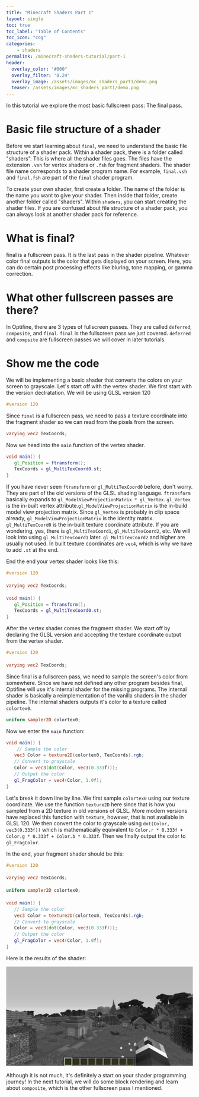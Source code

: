 ```yaml
---
title: "Minecraft Shaders Part 1"
layout: single
toc: true
toc_label: "Table of Contents"
toc_icon: "cog"
categories:
    - shaders
permalink: /minecraft-shaders-tutorial/part-1
header:
  overlay_color: "#000"
  overlay_filter: "0.24"
  overlay_image: /assets/images/mc_shaders_part1/demo.png
  teaser: /assets/images/mc_shaders_part1/demo.png
---
```


In this tutorial we explore the most basic fullscreen pass: The final pass.

# Basic file structure of a shader

Before we start learning about `final`, we need to understand the basic file structure of a shader pack. Within a shader pack, there is a folder called "shaders". This is where all the shader files goes. The files have the extension `.vsh` for vertex shaders or `.fsh` for fragment shaders. The shader file name corresponds to a shader program name. For example, `final.vsh` and `final.fsh` are part of the `final` shader program.

To create your own shader, first create a folder. The name of the folder is the name you want to give your shader. Then inside that folder, create another folder called "shaders". Within `shaders`, you can start creating the shader files. If you are confused about file structure of a shader pack, you can always look at another shader pack for reference.

# What is final?

final is a fullscreen pass. It is the last pass in the shader pipeline. Whatever color final outputs is the color that gets displayed on your screen. Here, you can do certain post processing effects like bluring, tone mapping, or gamma correction.

# What other fullscreen passes are there?

In Optifine, there are 3 types of fullscreen passes. They are called `deferred`, `composite`, and `final`. `final` is the fullscreen pass we just covered. `deferred` and `compsite` are fullscreen passes we will cover in later tutorials.

# Show me the code

We will be implementing a basic shader that converts the colors on your screen to grayscale. Let's start off with the vertex shader. We first start with the version declratation. We will be using GLSL version 120

```glsl
#version 120
```

Since `final` is a fullscreen pass, we need to pass a texture coordinate into the fragment shader so we can read from the pixels from the screen.

```glsl
varying vec2 TexCoords;
```

Now we head into the `main` function of the vertex shader.

```glsl
void main() {
   gl_Position = ftransform();
   TexCoords = gl_MultiTexCoord0.st;
}
```

If you have never seen `ftransform` or `gl_MultiTexCoord0` before, don't worry. They are part of the old versions of the GLSL shading language. `ftransform` basically expands to `gl_ModelViewProjectionMatrix * gl_Vertex`. `gl_Vertex` is the in-built vertex attribute.`gl_ModelViewProjectionMatrix` is the in-build model view projection matrix. Since `gl_Vertex` is probably in clip space already, `gl_ModelViewProjectionMatrix` is the identity matrix. `gl_MultiTexCoord0` is the in-built texture coordinate attribute. If you are wondering, yes, there is `gl_MultiTexCoord1`, `gl_MultiTexCoord2`, etc. We will look into using `gl_MultiTexCoord1` later. `gl_MultiTexCoord2` and higher are usually not used. In built texture coordinates are `vec4`, which is why we have to add `.st` at the end.

End the end your vertex shader looks like this:

```glsl
#version 120

varying vec2 TexCoords;

void main() {
   gl_Position = ftransform();
   TexCoords = gl_MultiTexCoord0.st;
}
```

After the vertex shader comes the fragment shader. We start off by declaring the GLSL version and accepting the texture coordinate output from the vertex shader.

```glsl
#version 120

varying vec2 TexCoords;
```

Since final is a fullscreen pass, we need to sample the screen's color from somewhere. Since we have not defined any other program besides final, Optifine will use it's internal shader for the missing programs. The internal shader is basically a reimplementation of the vanilla shaders in the shader pipeline. The internal shaders outputs it's color to a texture called `colortex0`.

```glsl
uniform sampler2D colortex0;
```

Now we enter the `main` function:

```glsl
void main() {
    // Sample the color
   vec3 Color = texture2D(colortex0, TexCoords).rgb;
   // Convert to grayscale
   Color = vec3(dot(Color, vec3(0.333f)));
   // Output the color
   gl_FragColor = vec4(Color, 1.0f);
}
```

Let's break it down line by line. We first sample `colortex0` using our texture coordinate. We use the function `texture2D` here since that is how you sampled from a 2D texture in old versions of GLSL. More modern versions have replaced this function with `texture`, however, that is not available in GLSL 120. We then convert the color to grayscale using `dot(Color, vec3(0.333f))` which is mathematically equivalent to `Color.r * 0.333f + Color.g * 0.333f + Color.b * 0.333f`. Then we finally output the color to `gl_FragColor`.

In the end, your fragment shader should be this:

```glsl
#version 120

varying vec2 TexCoords;

uniform sampler2D colortex0;

void main() {
   // Sample the color
   vec3 Color = texture2D(colortex0, TexCoords).rgb;
   // Convert to grayscale
   Color = vec3(dot(Color, vec3(0.333f)));
   // Output the color
   gl_FragColor = vec4(Color, 1.0f);
}
```

Here is the results of the shader:

![Image of the Grayscale Shader](/assets/images/mc_shaders_part1/demo.png)

Although it is not much, it's definitely a start on your shader programming journey! In the next tutorial, we will do some block rendering and learn about `composite`, which is the other fullscreen pass I mentioned.
